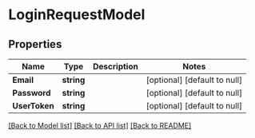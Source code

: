 # LoginRequestModel

## Properties
Name | Type | Description | Notes
------------ | ------------- | ------------- | -------------
**Email** | **string** |  | [optional] [default to null]
**Password** | **string** |  | [optional] [default to null]
**UserToken** | **string** |  | [optional] [default to null]

[[Back to Model list]](../README.md#documentation-for-models) [[Back to API list]](../README.md#documentation-for-api-endpoints) [[Back to README]](../README.md)


